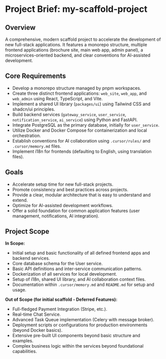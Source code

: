 # Project Brief: my-scaffold-project

## Overview
A comprehensive, modern scaffold project to accelerate the development of new full-stack applications. It features a monorepo structure, multiple frontend applications (brochure site, main web app, admin panel), a microservices-oriented backend, and clear conventions for AI-assisted development.

## Core Requirements
- Develop a monorepo structure managed by pnpm workspaces.
- Create three distinct frontend applications: `web_site`, `web_app`, and `web_admin` using React, TypeScript, and Vite.
- Implement a shared UI library (`packages/ui`) using Tailwind CSS and shadcn/ui principles.
- Build backend services (`gateway_service`, `user_service`, `notification_service`, `ai_service`) using Python and FastAPI.
- Integrate PostgreSQL as the primary database, initially for `user_service`.
- Utilize Docker and Docker Compose for containerization and local orchestration.
- Establish conventions for AI collaboration using `.cursor/rules/` and `.cursor/memory.md` files.
- Implement i18n for frontends (defaulting to English, using translation files).

## Goals
- Accelerate setup time for new full-stack projects.
- Promote consistency and best practices across projects.
- Provide a clear, modular architecture that is easy to understand and extend.
- Optimize for AI-assisted development workflows.
- Offer a solid foundation for common application features (user management, notifications, AI integration).

## Project Scope
**In Scope:**
- Initial setup and basic functionality of all defined frontend apps and backend services.
- Core database schema for the User service.
- Basic API definitions and inter-service communication patterns.
- Dockerization of all services for local development.
- Setup of i18n, shared UI library, and AI collaboration context files.
- Documentation within `.cursor/memory.md` and `README.md` for setup and usage.

**Out of Scope (for initial scaffold - Deferred Features):**
- Full-fledged Payment Integration (Stripe, etc.).
- Real-time Chat Service.
- Advanced Task Queue implementation (Celery with message broker).
- Deployment scripts or configurations for production environments (beyond Docker basics).
- Extensive pre-built UI components beyond basic structure and examples.
- Complex business logic within the services beyond foundational capabilities. 